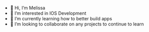 - 👋 Hi, I’m Melissa
- 👀 I’m interested in IOS Development
- 🌱 I’m currently learning how to better build apps
- 💞️ I’m looking to collaborate on any projects to continue to learn

<!---
vmelissa15/vmelissa15 is a ✨ special ✨ repository because its `README.md` (this file) appears on your GitHub profile.
You can click the Preview link to take a look at your changes.
--->
